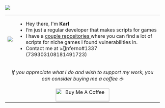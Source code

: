 <img src ="https://gpvc.arturio.dev/InfernoKarl">

<table>
  <tr>
    <td><img src="https://c.tenor.com/qEvN7_Cpkz4AAAAC/nichijou-mio.gif"></td>
    <td>
      <ul>
        <li>Hey there, I'm <strong>Karl</strong></li>
        <li>I’m just a regular developer that makes scripts for games</li>
        <li>I have a <a href="https://github.com/InfernoKarl?tab=repositories">couple repositories </a> where you can find a lot of scripts for niche games I found vulnerabilities in.</li>
        <li>Contact me at ๖̶̶̶ζ͜͡Inferno#1337 (739303108181491723)</li>
      </ul>
    </td>
  </tr>
  <tr>
    <td align="center" colspan="2">
      <p><i>If you appreciate what I do and wish to support my work, you can consider buying me a coffee ☕</i></p>
      <a href="https://www.buymeacoffee.com/infernokarl" target="_blank"><img src="https://www.buymeacoffee.com/assets/img/custom_images/orange_img.png" alt="Buy Me A Coffee" style="height: 41px !important;width: 174px !important;box-shadow: 0px 3px 2px 0px rgba(190, 190, 190, 0.5) !important;-webkit-box-shadow: 0px 3px 2px 0px rgba(190, 190, 190, 0.5) !important;" ></a>
    </td>
  </tr>
</table>
